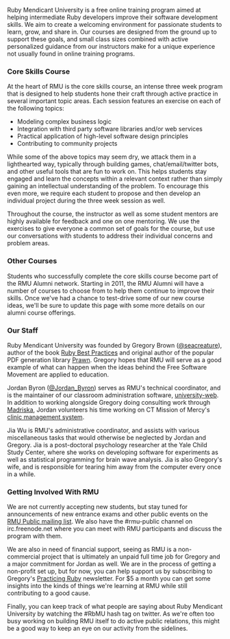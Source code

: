 Ruby Mendicant University is a free online training program aimed at helping intermediate Ruby developers improve their software development skills.  We aim to create a welcoming environment for passionate students to learn, grow, and share in.  Our courses are designed from the ground up to support these goals, and small class sizes combined with active personalized guidance from our instructors make for a unique experience not usually found in online training programs.

### Core Skills Course

At the heart of RMU is the core skills course, an intense three week program that is designed to help students hone their craft through active practice in several important topic areas.  Each session features an exercise on each of the following topics:

  * Modeling complex business logic
  * Integration with third party software libraries and/or web services
  * Practical application of high-level software design principles
  * Contributing to community projects

While some of the above topics may seem dry, we attack them in a lighthearted way, typically through building games, chat/email/twitter bots, and other useful tools that are fun to work on.  This helps students stay engaged and learn the concepts within a relevant context rather than simply gaining an intellectual understanding of the problem.  To encourage this even more, we require each student to propose and then develop an individual project during the three week session as well. 

Throughout the course, the instructor as well as some student mentors are highly available for feedback and one on one mentoring.  We use the exercises to give everyone a common set of goals for the course, but use our conversations with students to address their individual concerns and problem areas.

### Other Courses

Students who successfully complete the core skills course become part of the RMU Alumni network.  Starting in 2011, the RMU Alumni will have a number of courses to choose from to help them continue to improve their skills.  Once we've had a chance to test-drive some of our new course ideas, we'll be sure to update this page with some more details on our alumni course offerings.

### Our Staff

Ruby Mendicant University was founded by Gregory Brown ([@seacreature](http://twitter.com/seacreature)), author of the book [Ruby Best Practices](http://rubybestpractices.com) and original author of the popular PDF generation library [Prawn](http://prawn.majesticseacreature.com).  Gregory hopes that RMU will serve as a good example of what can happen when the ideas behind the Free Software Movement are applied to education.

Jordan Byron ([@Jordan_Byron](http://twitter.com/jordan_byron)) serves as RMU's technical coordinator, and is the maintainer of our classroom administration software, [university-web](https://github.com/rmu/university-web).  In addition to working alongside Gregory doing consulting work through [Madriska](http://madriska.com), Jordan volunteers his time working on CT Mission of Mercy's [clinic management system](https://github.com/jordanbyron/mission_of_mercy).

Jia Wu is RMU's administrative coordinator, and assists with various miscellaneous tasks that would otherwise be neglected by Jordan and Gregory.  Jia is a post-doctoral psychology researcher at the Yale Child Study Center, where she works on developing software for experiments as well as statistical programming for brain wave analysis.  Jia is also Gregory's wife, and is responsible for tearing him away from the computer every once in a while.

### Getting Involved With RMU

We are not currently accepting new students, but stay tuned for announcements of new entrance exams and other public events on the [RMU Public mailing list](http://groups.google.com/group/ruby-mendicant-university----public).  We also have the #rmu-public channel on irc.freenode.net where you 
can meet with RMU participants and discuss the program with them.

We are also in need of financial support, seeing as RMU is a non-commercial project that is ultimately an unpaid full time job for Gregory and a major commitment for Jordan as well.  We are in the process of getting a non-profit set up, but for now, you can help support us by subscribing to Gregory's [Practicing Ruby](http://blog.rubybestpractices.com/posts/gregory/028-practicing-ruby.html) newsletter.  For $5 a month you can get some insights into the kinds of things we're learning at RMU while still contributing to a good cause.

Finally, you can keep track of what people are saying about Ruby Mendicant University by watching the #RbMU hash tag on twitter.  As we're often too busy working on building RMU itself to do active public relations, this might be a good way to keep an eye on our activity from the sidelines.